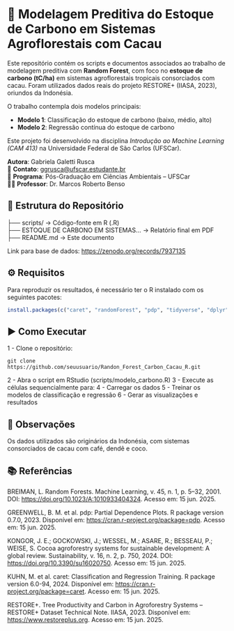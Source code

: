 # 🌱 Modelagem Preditiva do Estoque de Carbono em Sistemas Agroflorestais com Cacau

Este repositório contém os scripts e documentos associados ao trabalho de modelagem preditiva com **Random Forest**, com foco no **estoque de carbono (tC/ha)** em sistemas agroflorestais tropicais consorciados com cacau. Foram utilizados dados reais do projeto RESTORE+ (IIASA, 2023), oriundos da Indonésia.

O trabalho contempla dois modelos principais:

- **Modelo 1**: Classificação do estoque de carbono (baixo, médio, alto)  
- **Modelo 2**: Regressão contínua do estoque de carbono

Este projeto foi desenvolvido na disciplina *Introdução ao Machine Learning (CAM 413)* na Universidade Federal de São Carlos (UFSCar).

**Autora**: Gabriela Galetti Rusca  
📧 **Contato**: ggrusca@ufscar.estudante.br  
📘 **Programa**: Pós-Graduação em Ciências Ambientais – UFSCar  
👨‍🏫 **Professor**: Dr. Marcos Roberto Benso

## 📁 Estrutura do Repositório

├── scripts/      → Código-fonte em R (.R)  
├── ESTOQUE DE CARBONO EM SISTEMAS...    → Relatório final em PDF  
├── README.md     → Este documento

Link para base de dados: https://zenodo.org/records/7937135

## ⚙️ Requisitos

Para reproduzir os resultados, é necessário ter o R instalado com os seguintes pacotes:

```r
install.packages(c("caret", "randomForest", "pdp", "tidyverse", "dplyr"))
```
## ▶️ Como Executar
1 - Clone o repositório:
```
git clone https://github.com/seuusuario/Randon_Forest_Carbon_Cacau_R.git
```
2 - Abra o script em RStudio (scripts/modelo_carbono.R)
3 - Execute as células sequencialmente para:
4 - Carregar os dados
5 - Treinar os modelos de classificação e regressão
6 - Gerar as visualizações e resultados

## 🧠 Observações
Os dados utilizados são originários da Indonésia, com sistemas consorciados de cacau com café, dendê e coco.

## 📚 Referências
BREIMAN, L. Random Forests. Machine Learning, v. 45, n. 1, p. 5–32, 2001. DOI: 
https://doi.org/10.1023/A:1010933404324. Acesso em: 15 jun. 2025. 

GREENWELL, B. M. et al. pdp: Partial Dependence Plots. R package version 0.7.0, 2023. 
Disponível em: https://cran.r-project.org/package=pdp. Acesso em: 15 jun. 2025. 

KONGOR, J. E.; GOCKOWSKI, J.; WESSEL, M.; ASARE, R.; BESSEAU, P.; WEISE, S. Cocoa 
agroforestry systems for sustainable development: A global review. Sustainability, v. 16, n. 2, p. 
750, 2024. DOI: https://doi.org/10.3390/su16020750. Acesso em: 15 jun. 2025. 

KUHN, M. et al. caret: Classification and Regression Training. R package version 6.0-94, 2024. 
Disponível em: https://cran.r-project.org/package=caret. Acesso em: 15 jun. 2025. 

RESTORE+. Tree Productivity and Carbon in Agroforestry Systems – RESTORE+ Dataset 
Technical Note. IIASA, 2023. Disponível em: https://www.restoreplus.org. Acesso em: 15 jun. 
2025. 


